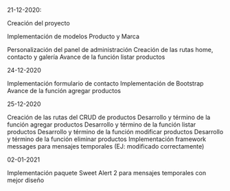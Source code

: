 21-12-2020:

Creación del proyecto

Implementación de modelos Producto y Marca

Personalización del panel de administración
Creación de las rutas home, contacto y galería
Avance de la función listar productos


24-12-2020

Implementación formulario de contacto
Implementación de Bootstrap
Avance de la función agregar productos

25-12-2020

Creación de las rutas del CRUD de productos
Desarrollo y término de la función agregar productos
Desarrollo y término de la función listar productos
Desarrollo y término de la función modificar productos
Desarrollo y término de la función eliminar productos
Implementación framework messages para mensajes temporales (EJ: modificado correctamente)

02-01-2021

Implementación paquete Sweet Alert 2 para mensajes temporales con mejor diseño
